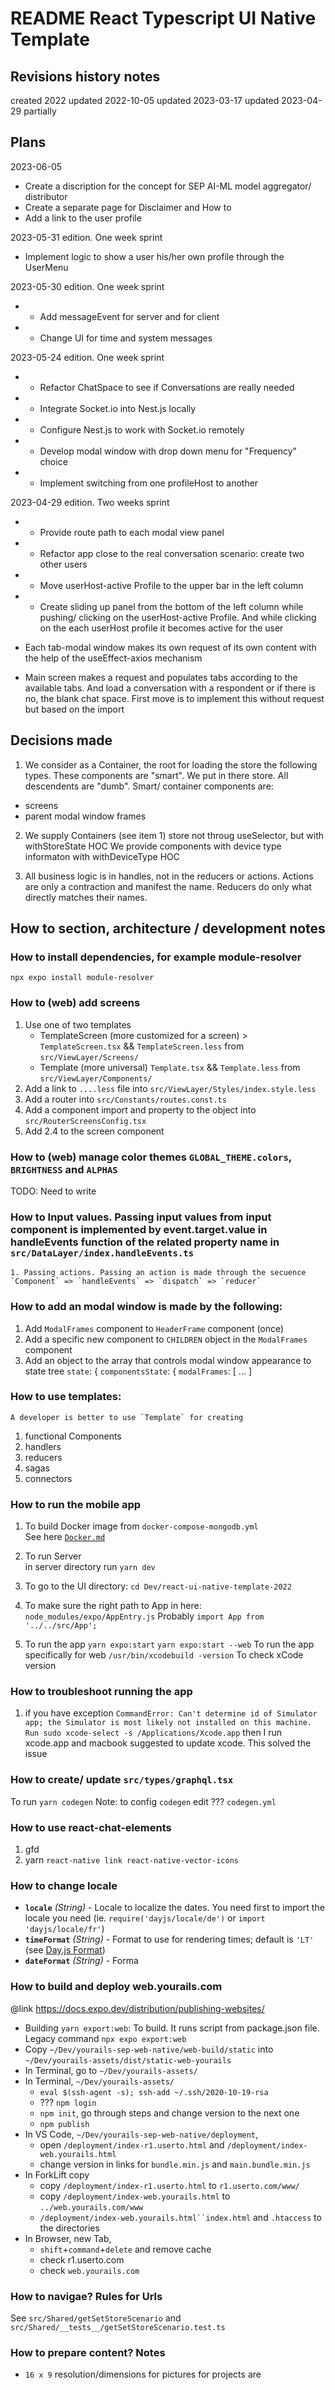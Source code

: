 # README React Typescript UI Native Template

## Revisions history notes

created 2022
updated 2022-10-05
updated 2023-03-17
updated 2023-04-29 partially

## Plans

2023-06-05

- Create a discription for the concept for SEP AI-ML model aggregator/ distributor
- Create a separate page for Disclaimer and How to
- Add a link to the user profile

2023-05-31 edition. One week sprint

- Implement logic to show a user his/her own profile through the UserMenu

2023-05-30 edition. One week sprint

- - Add messageEvent for server and for client
- - Change UI for time and system messages

2023-05-24 edition. One week sprint

- - Refactor ChatSpace to see if Conversations are really needed
- - Integrate Socket.io into Nest.js locally
- - Configure Nest.js to work with Socket.io remotely
- - Develop modal window with drop down menu for "Frequency" choice
- - Implement switching from one profileHost to another

2023-04-29 edition. Two weeks sprint

- - Provide route path to each modal view panel
- - Refactor app close to the real conversation scenario: create two other users
- - Move userHost-active Profile to the upper bar in the left column

- - Create sliding up panel from the bottom of the left column while pushing/ clicking on the userHost-active Profile. And while clicking on the each userHost profile it becomes active for the user

- Each tab-modal window makes its own request of its own content with the help of the useEffect-axios mechanism
- Main screen makes a request and populates tabs according to the available tabs. And load a conversation with a respondent or if there is no, the blank chat space. First move is to implement this without request but based on the import

## Decisions made

1. We consider as a Container, the root for loading the store the following types. These components are "smart". We put in there store. All descendents are "dumb". Smart/ container components are:

- screens
- parent modal window frames

2. We supply Containers (see item 1) store not throug useSelector, but with withStoreState HOC
   We provide components with device type informaton with withDeviceType HOC

3. All business logic is in handles, not in the reducers or actions. Actions are only a contraction and manifest the name. Reducers do only what directly matches their names.

## How to section, architecture / development notes

### How to install dependencies, for example module-resolver

`npx expo install module-resolver`

### How to (web) add screens

1.  Use one of two templates
    - TemplateScreen (more customized for a screen) > `TemplateScreen.tsx` && `TemplateScreen.less` from `src/ViewLayer/Screens/`
    - Template (more universal) `Template.tsx` && `Template.less` from `src/ViewLayer/Components/`
2.  Add a link to `....less` file into `src/ViewLayer/Styles/index.style.less`
3.  Add a router into `src/Constants/routes.const.ts`
4.  Add a component import and property to the object into `src/RouterScreensConfig.tsx`
5.  Add 2.4 to the screen component

### How to (web) manage color themes `GLOBAL_THEME.colors`, `BRIGHTNESS` and `ALPHAS`

TODO: Need to write

### How to Input values. Passing input values from input component is implemented by event.target.value in handleEvents function of the related property name in `src/DataLayer/index.handleEvents.ts`

    1. Passing actions. Passing an action is made through the secuence `Component` => `handleEvents` => `dispatch` => `reducer`

### How to add an modal window is made by the following:

1.  Add `ModalFrames` component to `HeaderFrame` component (once)
2.  Add a specific new component to `CHILDREN` object in the `ModalFrames` component
3.  Add an object to the array that controls modal window appearance to state tree `state`: { `componentsState`: {
    `modalFrames`: [ ... ]

### How to use templates:

    A developer is better to use `Template` for creating

1.  functional Components
2.  handlers
3.  reducers
4.  sagas
5.  connectors

### How to run the mobile app

1.  To build Docker image from `docker-compose-mongodb.yml`\
    See here [`Docker.md`](https://github.com/ybeaz/manuals/blob/main/Docker.md)

2.  To run Server\
    in server directory run `yarn dev`

3.  To go to the UI directory: `cd Dev/react-ui-native-template-2022`

4.  To make sure the right path to App in here: `node_modules/expo/AppEntry.js`
    Probably `import App from '../../src/App';`

5.  To run the app
    `yarn expo:start`
    `yarn expo:start --web` To run the app specifically for web
    `/usr/bin/xcodebuild -version` To check xCode version

### How to troubleshoot running the app

1. if you have exception `CommandError: Can't determine id of Simulator app; the Simulator is most likely not installed on this machine. Run sudo xcode-select -s /Applications/Xcode.app` then I run xcode.app and macbook suggested to update xcode. This solved the issue

### How to create/ update `src/types/graphql.tsx`

To run `yarn codegen`
Note: to config `codegen` edit ??? `codegen.yml`

### How to use react-chat-elements

1. gfd
2. yarn `react-native link react-native-vector-icons`

### How to change locale

- **`locale`** _(String)_ - Locale to localize the dates. You need first to import the locale you need (ie. `require('dayjs/locale/de')` or `import 'dayjs/locale/fr'`)
- **`timeFormat`** _(String)_ - Format to use for rendering times; default is `'LT'` (see [Day.js Format](https://day.js.org/docs/en/display/format))
- **`dateFormat`** _(String)_ - Forma

### How to build and deploy web.yourails.com

@link https://docs.expo.dev/distribution/publishing-websites/

- Building
  `yarn export:web`: To build. It runs script from package.json file. Legacy command `npx expo export:web`
- Copy `~/Dev/yourails-sep-web-native/web-build/static` into
  `~/Dev/yourails-assets/dist/static-web-yourails`
- In Terminal, go to `~/Dev/yourails-assets/`
- In Terminal, `~/Dev/yourails-assets/`
  - `eval $(ssh-agent -s); ssh-add ~/.ssh/2020-10-19-rsa`
  - ??? `npm login`
  - `npm init`, go through steps and change version to the next one
  - `npm publish`
- In VS Code, `~/Dev/yourails-sep-web-native/deployment`,
  - open `/deployment/index-r1.userto.html` and `/deployment/index-web.yourails.html`
  - change version in links for `bundle.min.js` and `main.bundle.min.js`
- In ForkLift copy
  - copy `/deployment/index-r1.userto.html` to `r1.userto.com/www/`
  - copy `/deployment/index-web.yourails.html` to `../web.yourails.com/www`
  - ` /deployment/index-web.yourails.html``index.html ` and `.htaccess` to the directories
- In Browser, new Tab,
  - `shift`+`command`+`delete` and remove cache
  - check r1.userto.com
  - check `web.yourails.com`

### How to navigae? Rules for Urls

See `src/Shared/getSetStoreScenario` and `src/Shared/__tests__/getSetStoreScenario.test.ts`

### How to prepare content? Notes

- `16 x 9` resolution/dimensions for pictures for projects are
